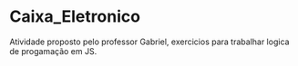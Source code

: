# Caixa_Eletronico

Atividade proposto pelo professor Gabriel, exercicios para trabalhar logica de progamação em JS.

